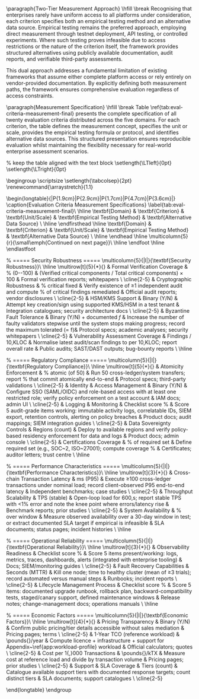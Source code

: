 \paragraph{Two-Tier Measurement Approach}
\hfill \break Recognising that enterprises rarely have uniform access to all platforms under consideration, each criterion specifies both an empirical testing method and an alternative data source. Empirical testing remains the preferred approach, employing direct measurement through testnet deployment, API testing, or controlled experiments. Where such testing proves infeasible due to access restrictions or the nature of the criterion itself, the framework provides structured alternatives using publicly available documentation, audit reports, and verifiable third-party assessments.

This dual approach addresses a fundamental limitation of existing frameworks that assume either complete platform access or rely entirely on vendor-provided documentation. By explicitly defining both measurement paths, the framework ensures comprehensive evaluation regardless of access constraints.

\paragraph{Measurement Specification}
\hfill \break Table \ref{tab:eval-criteria-measurement-final} presents the complete specification of all twenty evaluation criteria distributed across the five domains. For each criterion, the table defines the measurement concept, specifies the unit or scale, provides the empirical testing formula or protocol, and identifies alternative data sources. This structured presentation ensures reproducible evaluation whilst maintaining the flexibility necessary for real-world enterprise assessment scenarios.




% keep the table aligned with the text block
\setlength{\LTleft}{0pt}
\setlength{\LTright}{0pt}

\begingroup
\scriptsize
\setlength{\tabcolsep}{2pt}
\renewcommand{\arraystretch}{1.1}

\begin{longtable}{|P{1.9cm}|P{2.9cm}|P{1.7cm}|P{4.7cm}|P{3.6cm}|}
\caption{Evaluation Criteria Measurement Specifications}
\label{tab:eval-criteria-measurement-final}\\
\hline
\textbf{Domain} & \textbf{Criterion} & \textbf{Unit/Scale} &
\textbf{Empirical Testing Method} & \textbf{Alternative Data Source} \\
\hline
\endfirsthead
\hline
\textbf{Domain} & \textbf{Criterion} & \textbf{Unit/Scale} &
\textbf{Empirical Testing Method} & \textbf{Alternative Data Source} \\
\hline
\endhead
\hline
\multicolumn{5}{r}{\small\emph{Continued on next page}}\\
\hline
\endfoot
\hline
\endlastfoot

% ===== Security Robustness =====
\multicolumn{5}{|l|}{\textbf{Security Robustness}}\\ \hline
\multirow[t]{5}{*}{}
 & Formal Verification Coverage & \% (0--100) &
(Verified critical components / Total critical components) $\times$ 100 &
Formal verification reports; whitepapers \\ \cline{2-5}
 & Cryptographic Robustness & \% critical fixed &
Verify existence of $\ge$1 independent audit and compute \% of critical findings remediated &
Official audit reports; vendor disclosures \\ \cline{2-5}
 & HSM/KMS Support & Binary (Y/N) &
Attempt key creation/sign using supported KMS/HSM in a test tenant &
Integration catalogues; security architecture docs \\ \cline{2-5}
 & Byzantine Fault Tolerance & Binary (Y/N) + documented $f$ &
Increase the number of faulty validators stepwise until the system stops making progress; record the maximum tolerated (= f)&
Protocol specs; academic analyses; security whitepapers \\ \cline{2-5}
 & Vulnerability Assessment Coverage & Findings / 10\,KLOC &
Normalise latest audit/scan findings to per 10\,KLOC; report overall rate &
Public audits; SAST/DAST outputs; bug-bounty reports \\ \hline

% ===== Regulatory Compliance =====
\multicolumn{5}{|l|}{\textbf{Regulatory Compliance}}\\ \hline
\multirow[t]{5}{*}{}
 & Atomicity Enforcement & \% atomic (of 50) &
Run 50 cross-ledger/system transfers; report \% that commit atomically end-to-end &
Protocol specs; third-party validations \\ \cline{2-5}
 & Identity \& Access Management & Binary (Y/N) &
Configure SSO (SAML/OIDC) and role-based access with at least one restricted role; verify policy enforcement on a test account &
IAM docs; admin UI \\ \cline{2-5}
 & Logging \& Monitoring & Checklist score \% &
Score 5 audit-grade items working: immutable activity logs, correlatable IDs, SIEM export, retention controls, alerting on policy breaches &
Product docs; audit mappings; SIEM integration guides \\ \cline{2-5}
 & Data Sovereignty Controls & Regions (count) &
Deploy to available regions and verify policy-based residency enforcement for data and logs &
Product docs; admin console \\ \cline{2-5}
 & Certifications Coverage & \% of required set &
Define required set (e.g., SOC~2, ISO~27001); compute coverage \% &
Certificates; auditor letters; trust centre \\ \hline

% ===== Performance Characteristics =====
\multicolumn{5}{|l|}{\textbf{Performance Characteristics}}\\ \hline
\multirow[t]{3}{*}{}
 & Cross-chain Transaction Latency & ms (P95) &
Execute $\ge$100 cross-ledger transactions under nominal load; record client-observed P95 end-to-end latency &
Independent benchmarks; case studies \\ \cline{2-5}
 & Throughput Scalability & TPS (stable) &
Open-loop load for 600\,s; report stable TPS with $<$1\% error and note the knee point where errors/latency rise &
Benchmark reports; prior studies \\ \cline{2-5}
 & System Availability & \% over window &
Measure observed availability over a 30-day window in test; or extract documented SLA target if empirical is infeasible &
SLA documents; status pages; incident histories \\ \hline

% ===== Operational Reliability =====
\multicolumn{5}{|l|}{\textbf{Operational Reliability}}\\ \hline
\multirow[t]{3}{*}{}
 & Observability Readiness & Checklist score \% &
Score 5 items present/working: logs, metrics, traces, dashboards, alerts (integrated with enterprise tooling) &
Docs; SIEM/monitoring guides \\ \cline{2-5}
 & Fault Recovery Capabilities & Seconds (MTTR) &
Kill one node; time to healthy cluster (mean of $\ge$3 trials); record automated versus manual steps &
Runbooks; incident reports \\ \cline{2-5}
 & Lifecycle Management Process & Checklist score \% &
Score 5 items: documented upgrade runbook, rollback plan, backward-compatibility tests, staged/canary support, defined maintenance windows &
Release notes; change-management docs; operations manuals \\ \hline

% ===== Economic Factors =====
\multicolumn{5}{|l|}{\textbf{Economic Factors}}\\ \hline
\multirow[t]{4}{*}{}
 & Pricing Transparency & Binary (Y/N) &
Confirm public pricing/tier details accessible without sales mediation &
Pricing pages; terms \\ \cline{2-5}
 & 1-Year TCO (reference workload) & \pounds{}/year &
Compute licence + infrastructure + support for Appendix~\ref{app:workload-profile} workload &
Official calculators; quotes \\ \cline{2-5}
 & Cost per 1{,}000 Transactions & \pounds{}/kTX &
Measure cost at reference load and divide by transaction volume &
Pricing pages; prior studies \\ \cline{2-5}
 & Support \& SLA Coverage & Tiers (count) &
Catalogue available support tiers with documented response targets; count distinct tiers &
SLA documents; support catalogues \\ \cline{2-5}

\end{longtable}
\endgroup

